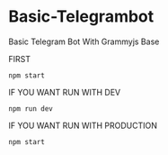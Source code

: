 # Basic-Telegrambot
Basic Telegram Bot With Grammyjs Base

FIRST
```
npm start
```

IF YOU WANT RUN WITH DEV 
```
npm run dev
```

IF YOU WANT RUN WITH PRODUCTION
```
npm start
```
